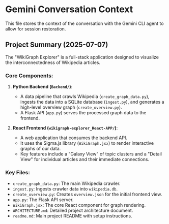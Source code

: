 # Gemini Conversation Context

This file stores the context of the conversation with the Gemini CLI agent to allow for session restoration.

## Project Summary (2025-07-07)

The "WikiGraph Explorer" is a full-stack application designed to visualize the interconnectedness of Wikipedia articles.

### Core Components:

1.  **Python Backend (`Backend/`)**:
    *   A data pipeline that crawls Wikipedia (`create_graph_data.py`), ingests the data into a SQLite database (`ingest.py`), and generates a high-level overview graph (`create_overview.py`).
    *   A Flask API (`app.py`) serves the processed graph data to the frontend.

2.  **React Frontend (`wikigraph-explorer_React-APP/`)**:
    *   A web application that consumes the backend API.
    *   It uses the Sigma.js library (`WikiGraph.jsx`) to render interactive graphs of our data.
    *   Key features include a "Galaxy View" of topic clusters and a "Detail View" for individual articles and their immediate connections.

### Key Files:

*   `create_graph_data.py`: The main Wikipedia crawler.
*   `ingest.py`: Ingests crawler data into `wikipedia.db`.
*   `create_overview.py`: Creates `overview.json` for the initial frontend view.
*   `app.py`: The Flask API server.
*   `WikiGraph.jsx`: The core React component for graph rendering.
*   `ARCHITECTURE.md`: Detailed project architecture document.
*   `readme.md`: Main project README with setup instructions.
